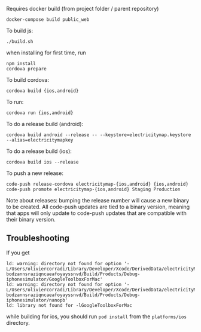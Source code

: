 Requires docker build (from project folder / parent repository)
```
docker-compose build public_web 
```

To build js:
```
./build.sh
```

when installing for first time, run
```
npm install
cordova prepare
```

To build cordova:
```
cordova build {ios,android}
```

To run:
```
cordova run {ios,android}
```

To do a release build (android):
```
cordova build android --release -- --keystore=electricitymap.keystore --alias=electricitymapkey
```

To do a release build (ios):
```
cordova build ios --release
```

To push a new release:
```
code-push release-cordova electricitymap-{ios,android} {ios,android}
code-push promote electricitymap-{ios,android} Staging Production
```

Note about releases: bumping the release number will cause a new binary to be created. All code-push updates are tied to a binary version, meaning that apps will only update to code-push updates that are compatible with their binary version.

## Troubleshooting

If you get

```
ld: warning: directory not found for option '-L/Users/oliviercorradi/Library/Developer/Xcode/DerivedData/electricityMap-bodzannsraziqncaeafoyayssnvd/Build/Products/Debug-iphonesimulator/GoogleToolboxForMac'
ld: warning: directory not found for option '-L/Users/oliviercorradi/Library/Developer/Xcode/DerivedData/electricityMap-bodzannsraziqncaeafoyayssnvd/Build/Products/Debug-iphonesimulator/nanopb'
ld: library not found for -lGoogleToolboxForMac
```

while building for ios, you should run `pod install` from the `platforms/ios` directory.
